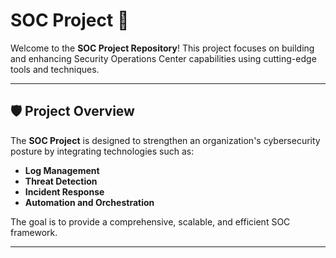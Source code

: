 # SOC Project 🚀

Welcome to the **SOC Project Repository**! This project focuses on building and enhancing Security Operations Center capabilities using cutting-edge tools and techniques.

---

## 🛡️ Project Overview  
The **SOC Project** is designed to strengthen an organization's cybersecurity posture by integrating technologies such as:  
- **Log Management**  
- **Threat Detection**  
- **Incident Response**  
- **Automation and Orchestration**  

The goal is to provide a comprehensive, scalable, and efficient SOC framework.

---
